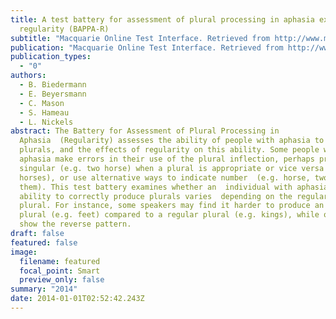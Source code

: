 ```yaml
---
title: A test battery for assessment of plural processing in aphasia exploring
  regularity (BAPPA-R)
subtitle: "Macquarie Online Test Interface. Retrieved from http://www.motif.org.au"
publication: "Macquarie Online Test Interface. Retrieved from http://www.motif.org.au"
publication_types:
  - "0"
authors:
  - B. Biedermann
  - E. Beyersmann
  - C. Mason
  - S. Hameau
  - L. Nickels
abstract: The Battery for Assessment of Plural Processing in
  Aphasia  (Regularity) assesses the ability of people with aphasia to produce
  plurals, and the effects of regularity on this ability. Some people with
  aphasia make errors in their use of the plural inflection, perhaps producing a
  singular (e.g. two horse) when a plural is appropriate or vice versa (e.g. one
  horses), or use alternative ways to indicate number  (e.g. horse, two of
  them). This test battery examines whether an  individual with aphasia's
  ability to correctly produce plurals varies  depending on the regularity of a
  plural. For instance, some speakers may find it harder to produce an irregular
  plural (e.g. feet) compared to a regular plural (e.g. kings), while others may
  show the reverse pattern.
draft: false
featured: false
image:
  filename: featured
  focal_point: Smart
  preview_only: false
summary: "2014"
date: 2014-01-01T02:52:42.243Z
---
```

